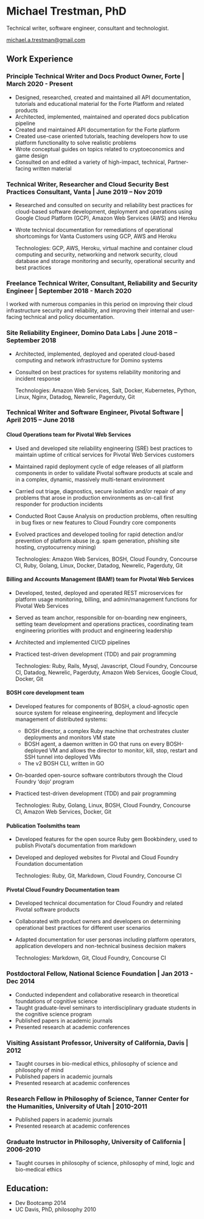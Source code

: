 # Michael Trestman, PhD

Technical writer, software engineer, consultant and technologist.

[michael.a.trestman@gmail.com](mailto:michael.a.trestman@gmail.com)

## Work Experience

### Principle Technical Writer and Docs Product Owner, Forte \| March 2020 - Present

* Designed, researched, created and maintained all API documentation, tutorials and educational material for the Forte Platform and related products
* Architected, implemented, maintained and operated docs publication pipeline
* Created and maintained API documentation for the Forte platform
* Created use-case oriented tutorials, teaching developers how to use platform functionality to solve realistic problems
* Wrote conceptual guides on topics related to cryptoeconomics and game design
* Consulted on and edited a variety of high-impact, technical, Partner-facing written material

### Technical Writer, Researcher and Cloud Security Best Practices Consultant, Vanta \| June 2019 – Nov 2019

* Researched and consulted on security and reliability best practices for cloud-based software development, deployment and operations using Google Cloud Platform \(GCP\), Amazon Web Services \(AWS\) and Heroku
* Wrote technical documentation for remediations of operational shortcomings for Vanta Customers using GCP, AWS and Heroku

  Technologies: GCP, AWS, Heroku, virtual machine and container cloud computing and security, networking and network security, cloud database and storage monitoring and security, operational security and best practices

### Freelance Technical Writer, Consultant, Reliability and Security Engineer \| September 2018 - March 2020

I worked with numerous companies in this period on improving their cloud infrastructure security and reliability, and improving their internal and user-facing technical and policy documentation.

### Site Reliability Engineer, Domino Data Labs \| June 2018 – September 2018

* Architected, implemented, deployed and operated cloud-based computing and network infrastructure for Domino systems
* Consulted on best practices for systems reliability monitoring and incident response

  Technologies: Amazon Web Services, Salt, Docker, Kubernetes, Python, Linux, Nginx, Datadog, Newrelic, Pagerduty, Git

### Technical Writer and Software Engineer, Pivotal Software \| April 2015 – June 2018

#### Cloud Operations team for Pivotal Web Services

* Used and developed site reliability engineering \(SRE\) best practices to maintain uptime of critical services for Pivotal Web Services customers
* Maintained rapid deployment cycle of edge releases of all platform components in order to validate Pivotal software products at scale and in a complex, dynamic, massively multi-tenant environment
* Carried out triage, diagnostics, secure isolation and/or repair of any problems that arose in production environments as on-call first responder for production incidents
* Conducted Root Cause Analysis on production problems, often resulting in bug fixes or new features to Cloud Foundry core components
* Evolved practices and developed tooling for rapid detection and/or prevention of platform abuse \(e.g. spam generation, phishing site hosting, cryptocurrency mining\)

  Technologies: Amazon Web Services, BOSH, Cloud Foundry, Concourse CI, Ruby, Golang, Linux, Docker, Datadog, Newrelic, Pagerduty, Git

#### Billing and Accounts Management \(BAM!\) team for Pivotal Web Services

* Developed, tested, deployed and operated REST microservices for platform usage monitoring, billing, and admin/management functions for Pivotal Web Services
* Served as team anchor, responsible for on-boarding new engineers, setting team development and operations practices, coordinating team engineering priorities with product and engineering leadership
* Architected and implemented CI/CD pipelines
* Practiced test-driven development \(TDD\) and pair programming

  Technologies: Ruby, Rails, Mysql, Javascript, Cloud Foundry, Concourse CI, Datadog, Newrelic, Pagerduty, Amazon Web Services, Google Cloud, Docker, Git

#### BOSH core development team

* Developed features for components of BOSH, a cloud-agnostic open source system for release engineering, deployment and lifecycle management of distributed systems:
  * BOSH director, a complex Ruby machine that orchestrates cluster deployments and monitors VM state    
  * BOSH agent, a daemon written in GO that runs on every BOSH-deployed VM and allows the director to monitor, kill, stop, restart and SSH tunnel into deployed VMs    
  * The v2 BOSH CLI, written in GO
* On-boarded open-source software contributors through the Cloud Foundry ‘dojo’ program
* Practiced test-driven development \(TDD\) and pair programming

  Technologies: Ruby, Golang, Linux, BOSH, Cloud Foundry, Concourse CI, Amazon Web Services, Docker, Git

#### Publication Toolsmiths team

* Developed features for the open source Ruby gem Bookbindery, used to publish Pivotal’s documentation from markdown
* Developed and deployed websites for Pivotal and Cloud Foundry Foundation documentation

  Technologies: Ruby, Git, Markdown, Cloud Foundry, Concourse CI

#### Pivotal Cloud Foundry Documentation team

* Developed technical documentation for Cloud Foundry and related Pivotal software products
* Collaborated with product owners and developers on determining operational best practices for different user scenarios
* Adapted documentation for user personas including platform operators, application developers and non-technical business decision makers

  Technologies: Markdown, Git, Cloud Foundry, Concourse CI

### Postdoctoral Fellow, National Science Foundation \| Jan 2013 - Dec 2014

* Conducted independent and collaborative research in theoretical foundations of cognitive science
* Taught graduate-level seminars to interdisciplinary graduate students in the cognitive science program
* Published papers in academic journals
* Presented research at academic conferences

### Visiting Assistant Professor, University of California, Davis \| 2012

* Taught courses in bio-medical ethics, philosophy of science and philosophy of mind
* Published papers in academic journals
* Presented research at academic conferences

### Research Fellow in Philosophy of Science, Tanner Center for the Humanities, University of Utah \| 2010-2011

* Published papers in academic journals
* Presented research at academic conferences

### Graduate Instructor in Philosophy, University of California \| 2006-2010

* Taught courses in philosophy of science, philosophy of mind, logic and bio-medical ethics

## Education:

* Dev Bootcamp 2014
* UC Davis, PhD, philosophy 2010

